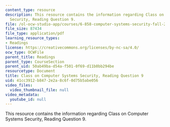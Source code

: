 ```yaml
---
content_type: resource
description: This resource contains the information regarding Class on Computer Systems
  Security, Reading Question 9.
file: /ol-ocw-studio-app/courses/6-858-computer-systems-security-fall-2014/41cc3912b8472e2a8c6f0d75b5abe056_MIT6_858F14_Reading9.pdf
file_size: 87434
file_type: application/pdf
learning_resource_types:
- Readings
license: https://creativecommons.org/licenses/by-nc-sa/4.0/
ocw_type: OCWFile
parent_title: Readings
parent_type: CourseSection
parent_uid: 50ab49ba-d54a-f501-0f69-d11b0bb294be
resourcetype: Document
title: Class on Computer Systems Security, Reading Question 9
uid: 41cc3912-b847-2e2a-8c6f-0d75b5abe056
video_files:
  video_thumbnail_file: null
video_metadata:
  youtube_id: null
---
```

This resource contains the information regarding Class on Computer Systems Security, Reading Question 9.